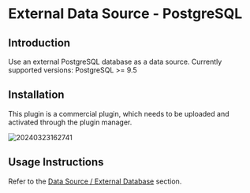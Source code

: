 # External Data Source - PostgreSQL

<PluginInfo commercial="true" name="data-source-external-postgres"></PluginInfo>

## Introduction

Use an external PostgreSQL database as a data source. Currently supported versions: PostgreSQL >= 9.5

## Installation

This plugin is a commercial plugin, which needs to be uploaded and activated through the plugin manager.

![20240323162741](https://static-docs.nocobase.com/20240323162741.png)

## Usage Instructions

Refer to the [Data Source / External Database](/handbook/data-source-manager/external-database) section.
